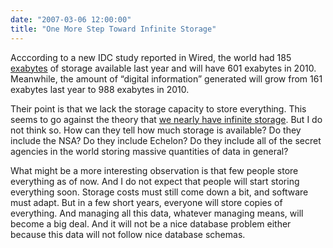 ```yaml
---
date: "2007-03-06 12:00:00"
title: "One More Step Toward Infinite Storage"
---
```




Acccording to a new IDC study reported in Wired, the world had 185 [exabytes](https://en.wikipedia.org/wiki/Exabyte) of storage available last year and will have 601 exabytes in 2010. Meanwhile, the amount of &ldquo;digital information&rdquo; generated will grow from 161 exabytes last year to 988 exabytes in 2010.

Their point is that we lack the storage capacity to store everything. This seems to go against the theory that [we nearly have infinite storage](/lemire/blog/2006/10/26/what-is-infinite-storage/). But I do not think so. How can they tell how much storage is available? Do they include the NSA? Do they include Echelon? Do they include all of the secret agencies in the world storing massive quantities of data in general?

What might be a more interesting observation is that few people store everything as of now. And I do not expect that people will start storing everything soon. Storage costs must still come down a bit, and software must adapt. But in a few short years, everyone will store copies of everything. And managing all this data, whatever managing means, will become a big deal. And it will not be a nice database problem either because this data will not follow nice database schemas.

